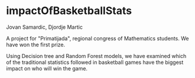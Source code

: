# impactOfBasketballStats




Jovan Samardic, Djordje Martic

A project for "Primatijada", regional congress of Mathematics students. We have won the first prize.

Using Decision tree and Random Forest models, we have examined which of the traditional statistics followed in basketball games have the biggest impact on who will win the game.
